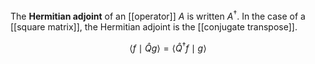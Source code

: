 The **Hermitian adjoint** of an [[operator]] $A$ is written $A^\dagger$. In the case of a [[square matrix]], the Hermitian adjoint is the [[conjugate transpose]].

$$
\langle f \mid \hat{Q} g \rangle = \langle \hat{Q}^\dagger f \mid g \rangle
$$